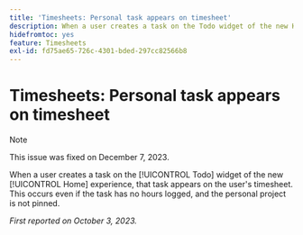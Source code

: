 ```yaml
---
title: 'Timesheets: Personal task appears on timesheet'
description: When a user creates a task on the Todo widget of the new Home experience, that task appears on the user's timesheet. This occurs even if the task has no hours logged, and the personal project is not pinned.
hidefromtoc: yes
feature: Timesheets
exl-id: fd75ae65-726c-4301-bded-297cc82566b8
---
```

# Timesheets: Personal task appears on timesheet

>[!NOTE]
>
>This issue was fixed on December 7, 2023.

When a user creates a task on the [!UICONTROL Todo] widget of the new [!UICONTROL Home] experience, that task appears on the user's timesheet. This occurs even if the task has no hours logged, and the personal project is not pinned.

_First reported on October 3, 2023._
